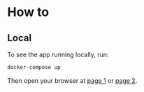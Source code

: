 # How to

## Local

To see the app running locally, run:

```sh
docker-compose up
```

Then open your browser at [page 1](http://localhost:9001) or [page 2](http://localhost:9002).
